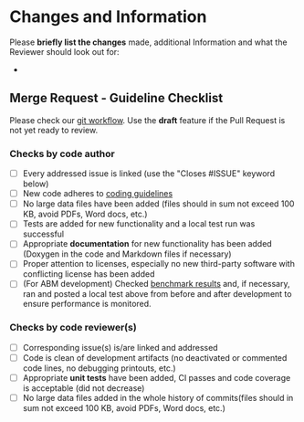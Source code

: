 # Changes and Information

Please **briefly list the changes** made, additional Information and what the Reviewer should look out for:

-

## Merge Request - Guideline Checklist

Please check our [git workflow](https://github.com/SciCompMod/memilio/wiki/git-workflow). Use the **draft** feature if the Pull Request is not yet ready to review.

### Checks by code author

- [ ] Every addressed issue is linked (use the "Closes #ISSUE" keyword below)
- [ ] New code adheres to [coding guidelines](https://github.com/SciCompMod/memilio/wiki/Coding-guidelines)
- [ ] No large data files have been added (files should in sum not exceed 100 KB, avoid PDFs, Word docs, etc.)
- [ ] Tests are added for new functionality and a local test run was successful
- [ ] Appropriate **documentation** for new functionality has been added (Doxygen in the code and Markdown files if necessary)
- [ ] Proper attention to licenses, especially no new third-party software with conflicting license has been added
- [ ] (For ABM development) Checked [benchmark results](https://github.com/SciCompMod/memilio/wiki/Agent-Based-Model-Development) and, if necessary, ran and posted a local test above from before and after development to ensure performance is monitored.

### Checks by code reviewer(s)

- [ ] Corresponding issue(s) is/are linked and addressed
- [ ] Code is clean of development artifacts (no deactivated or commented code lines, no debugging printouts, etc.)
- [ ] Appropriate **unit tests** have been added, CI passes and code coverage is acceptable (did not decrease)
- [ ] No large data files added in the whole history of commits(files should in sum not exceed 100 KB, avoid PDFs, Word docs, etc.)
